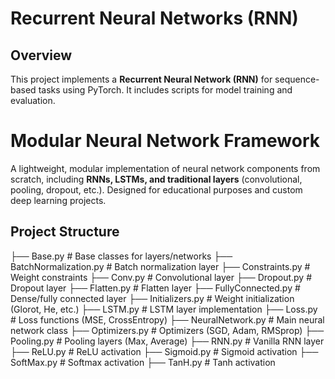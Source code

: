 # Recurrent Neural Networks (RNN)

## Overview
This project implements a **Recurrent Neural Network (RNN)** for sequence-based tasks using PyTorch. It includes scripts for model training and evaluation.


# Modular Neural Network Framework


A lightweight, modular implementation of neural network components from scratch, including **RNNs, LSTMs, and traditional layers** (convolutional, pooling, dropout, etc.). Designed for educational purposes and custom deep learning projects.

## Project Structure

├── Base.py # Base classes for layers/networks
├── BatchNormalization.py # Batch normalization layer
├── Constraints.py # Weight constraints
├── Conv.py # Convolutional layer
├── Dropout.py # Dropout layer
├── Flatten.py # Flatten layer
├── FullyConnected.py # Dense/fully connected layer
├── Initializers.py # Weight initialization (Glorot, He, etc.)
├── LSTM.py # LSTM layer implementation
├── Loss.py # Loss functions (MSE, CrossEntropy)
├── NeuralNetwork.py # Main neural network class
├── Optimizers.py # Optimizers (SGD, Adam, RMSprop)
├── Pooling.py # Pooling layers (Max, Average)
├── RNN.py # Vanilla RNN layer
├── ReLU.py # ReLU activation
├── Sigmoid.py # Sigmoid activation
├── SoftMax.py # Softmax activation
├── TanH.py # Tanh activation
